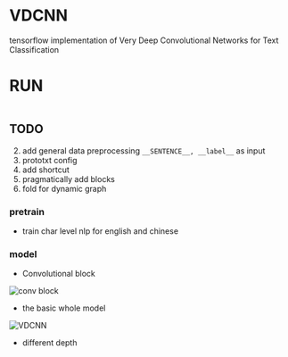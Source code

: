 # VDCNN
tensorflow implementation of Very Deep Convolutional Networks
for Text Classification

# RUN
```bash

```

## TODO

2. add general data preprocessing `__SENTENCE__, __label__` as input 
3. prototxt config
4. add shortcut
4. pragmatically add blocks
3. fold for dynamic graph

### pretrain
- train char level nlp for english and chinese 

### model
- Convolutional block

![conv block](https://ai2-s2-public.s3.amazonaws.com/figures/2016-11-08/84ca430856a92000e90cd728445ca2241c10ddc3/3-Figure2-1.png)

- the basic whole model

![VDCNN](https://ai2-s2-public.s3.amazonaws.com/figures/2016-11-08/84ca430856a92000e90cd728445ca2241c10ddc3/2-Figure1-1.png)

- different depth
